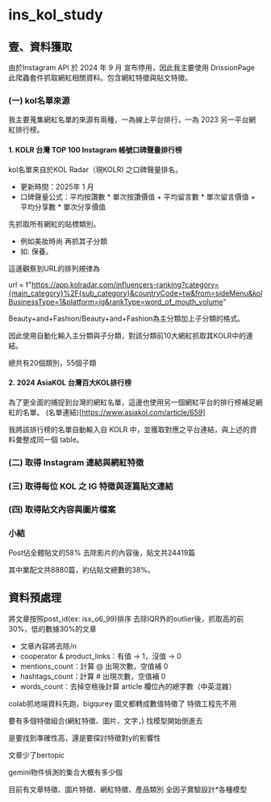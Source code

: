 # ins_kol_study

## 壹、資料獲取
由於Instagram API 於 2024 年 9 月 宣布停用，因此我主要使用 DrissionPage 此爬蟲套件抓取網紅相關資料。包含網紅特徵與貼文特徵。

### (一) kol名單來源
我主要蒐集網紅名單的來源有兩種，一為線上平台排行，一為 2023 另一平台網紅排行榜。
#### 1. KOLR 台灣 TOP 100 Instagram 帳號口碑聲量排行榜
kol名單來自於KOL Radar（現KOLR) 之口碑聲量排名。
- 更新時間：2025年 1 月
- 口碑聲量公式：平均按讚數 * 單次按讚價值 + 平均留言數 * 單次留言價值 + 平均分享數 * 單次分享價值

先抓取所有網紅的貼標類別。
- 例如美妝時尚
再抓其子分類
- 如: 保養。

這邊觀察到URL的排列規律為  

url = f"https://app.kolradar.com/influencers-ranking?category={main_category}%2F{sub_category}&countryCode=tw&from=sideMenu&kolBusinessType=1&platform=ig&rankType=word_of_mouth_volume"

Beauty+and+Fashion/Beauty+and+Fashion為主分類加上子分類的格式。

因此使用自動化輸入主分類與子分類，對該分類前10大網紅抓取其KOLR中的連結。

總共有20個類別，55個子類

#### 2. 2024 AsiaKOL 台灣百大KOL排行榜
為了更全面的捕捉到台灣的網紅名單，這邊也使用另一個網紅平台的排行榜補足網紅的名單。
(名單連結)[https://www.asiakol.com/article/659]

我將該排行榜的名單自動輸入自 KOLR 中，並獲取對應之平台連結，與上述的資料彙整成同一個 table。

### (二) 取得 Instagram 連結與網紅特徵

### (三) 取得每位 KOL 之 IG 特徵與逐篇貼文連結

### (四) 取得貼文內容與圖片檔案

### 小結
Post佔全體貼文的58%
去除影片的內容後，貼文共24419篇

其中業配文共8880篇，約佔貼文總數的38%。

## 資料預處理
將文章按照post_id(ex: isx_o6_99)排序
去除IQR外的outlier後，抓取高的前30%，低的數據30%的文章

- 文章內容將去除/n
- cooperator & product_links：有值 → 1，沒值 → 0
- mentions_count：計算 @ 出現次數，空值補 0
- hashtags_count：計算 # 出現次數，空值補 0
- words_count：去掉空格後計算 article 欄位內的總字數（中英混雜）

colab抓地端資料先跑，bigqurey
圖文都轉成數值特徵了
特徵工程先不用

要有多個特徵組合(網紅特徵、圖片、文字，)
找模型開始倒進去

是要找到準確性高，還是要探討特徵對y的影響性

文章少了bertopic

gemini物件偵測的集合大概有多少個

目前有文章特徵、圖片特徵、網紅特徵、產品類別
全因子實驗設計*各種模型


